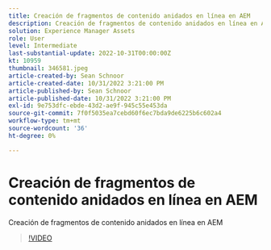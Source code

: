 ```yaml
---
title: Creación de fragmentos de contenido anidados en línea en AEM
description: Creación de fragmentos de contenido anidados en línea en AEM
solution: Experience Manager Assets
role: User
level: Intermediate
last-substantial-update: 2022-10-31T00:00:00Z
kt: 10959
thumbnail: 346581.jpeg
article-created-by: Sean Schnoor
article-created-date: 10/31/2022 3:21:00 PM
article-published-by: Sean Schnoor
article-published-date: 10/31/2022 3:21:00 PM
exl-id: 9e753dfc-ebde-43d2-ae9f-945c55e453da
source-git-commit: 7f0f5035ea7cebd60f6ec7bda9de6225b6c602a4
workflow-type: tm+mt
source-wordcount: '36'
ht-degree: 0%

---
```


# Creación de fragmentos de contenido anidados en línea en AEM

Creación de fragmentos de contenido anidados en línea en AEM

>[!VIDEO](https://video.tv.adobe.com/v/346581/?quality=12&learn=on)
